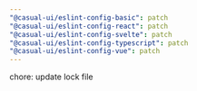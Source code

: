 ```yaml
---
"@casual-ui/eslint-config-basic": patch
"@casual-ui/eslint-config-react": patch
"@casual-ui/eslint-config-svelte": patch
"@casual-ui/eslint-config-typescript": patch
"@casual-ui/eslint-config-vue": patch
---
```


chore: update lock file
